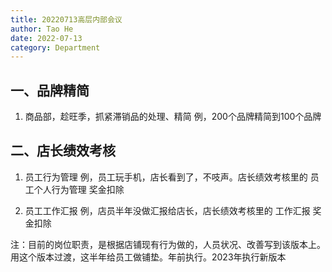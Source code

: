 ```yaml
---
title: 20220713高层内部会议
author: Tao He
date: 2022-07-13
category: Department
---
```


## 一、品牌精简

1. 商品部，趁旺季，抓紧滞销品的处理、精简
   例，200个品牌精简到100个品牌


## 二、店长绩效考核

1. 员工行为管理
   例，员工玩手机，店长看到了，不吱声。店长绩效考核里的 员工个人行为管理 奖金扣除
   
2. 员工工作汇报
   例，店员半年没做汇报给店长，店长绩效考核里的 工作汇报 奖金扣除

注：目前的岗位职责，是根据店铺现有行为做的，人员状况、改善写到该版本上。用这个版本过渡，这半年给员工做铺垫。年前执行。2023年执行新版本
